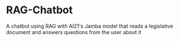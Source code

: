 # RAG-Chatbot
A chatbot using RAG with AI21's Jamba model that reads a legislative document and answers questions from the user about it
